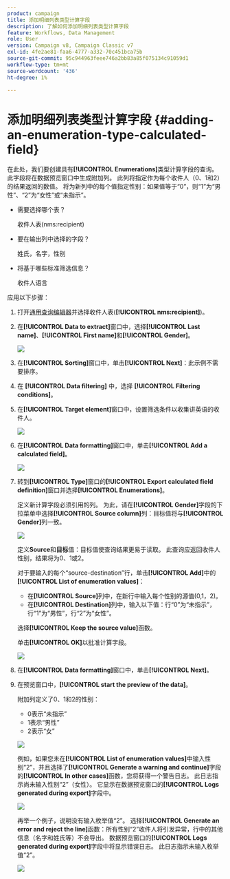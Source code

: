 ```yaml
---
product: campaign
title: 添加明细列表类型计算字段
description: 了解如何添加明细列表类型计算字段
feature: Workflows, Data Management
role: User
version: Campaign v8, Campaign Classic v7
exl-id: 4fe2ae81-faa6-4777-a332-70c451bca75b
source-git-commit: 95c944963feee746a2bb83a85f075134c91059d1
workflow-type: tm+mt
source-wordcount: '436'
ht-degree: 1%

---
```


# 添加明细列表类型计算字段 {#adding-an-enumeration-type-calculated-field}

在此处，我们要创建具有&#x200B;**[!UICONTROL Enumerations]**&#x200B;类型计算字段的查询。 此字段将在数据预览窗口中生成附加列。 此列将指定作为每个收件人（0、1和2）的结果返回的数值。 将为新列中的每个值指定性别：如果值等于“0”，则“1”为“男性”、“2”为“女性”或“未指示”。

* 需要选择哪个表？

  收件人表(nms:recipient)

* 要在输出列中选择的字段？

  姓氏，名字，性别

* 将基于哪些标准筛选信息？

  收件人语言

应用以下步骤：

1. 打开[通用查询编辑器](../../v8/start/query-editor.md)并选择收件人表(**[!UICONTROL nms:recipient]**)。
1. 在&#x200B;**[!UICONTROL Data to extract]**&#x200B;窗口中，选择&#x200B;**[!UICONTROL Last name]**、**[!UICONTROL First name]**&#x200B;和&#x200B;**[!UICONTROL Gender]**。

   ![](assets/query_editor_nveau_73.png)

1. 在&#x200B;**[!UICONTROL Sorting]**&#x200B;窗口中，单击&#x200B;**[!UICONTROL Next]**：此示例不需要排序。
1. 在 **[!UICONTROL Data filtering]** 中，选择 **[!UICONTROL Filtering conditions]**。
1. 在&#x200B;**[!UICONTROL Target element]**&#x200B;窗口中，设置筛选条件以收集讲英语的收件人。

   ![](assets/query_editor_nveau_74.png)

1. 在&#x200B;**[!UICONTROL Data formatting]**&#x200B;窗口中，单击&#x200B;**[!UICONTROL Add a calculated field]**。

   ![](assets/query_editor_nveau_75.png)

1. 转到&#x200B;**[!UICONTROL Type]**&#x200B;窗口的&#x200B;**[!UICONTROL Export calculated field definition]**&#x200B;窗口并选择&#x200B;**[!UICONTROL Enumerations]**。

   定义新计算字段必须引用的列。 为此，请在&#x200B;**[!UICONTROL Gender]**&#x200B;字段的下拉菜单中选择&#x200B;**[!UICONTROL Source column]**&#x200B;列：目标值将与&#x200B;**[!UICONTROL Gender]**&#x200B;列一致。

   ![](assets/query_editor_nveau_76.png)

   定义&#x200B;**Source**&#x200B;和&#x200B;**目标**&#x200B;值：目标值使查询结果更易于读取。 此查询应返回收件人性别，结果将为0、1或2。

   对于要输入的每个“source-destination”行，单击&#x200B;**[!UICONTROL Add]**&#x200B;中的&#x200B;**[!UICONTROL List of enumeration values]**：

   * 在&#x200B;**[!UICONTROL Source]**&#x200B;列中，在新行中输入每个性别的源值(0,1，2)。
   * 在&#x200B;**[!UICONTROL Destination]**&#x200B;列中，输入以下值：行“0”为“未指示”，行“1”为“男性”，行“2”为“女性”。

   选择&#x200B;**[!UICONTROL Keep the source value]**&#x200B;函数。

   单击&#x200B;**[!UICONTROL OK]**&#x200B;以批准计算字段。

   ![](assets/query_editor_nveau_77.png)

1. 在&#x200B;**[!UICONTROL Data formatting]**&#x200B;窗口中，单击&#x200B;**[!UICONTROL Next]**。
1. 在预览窗口中，**[!UICONTROL start the preview of the data]**。

   附加列定义了0、1和2的性别：

   * 0表示“未指示”
   * 1表示“男性”
   * 2表示“女”

   ![](assets/query_editor_nveau_78.png)

   例如，如果您未在&#x200B;**[!UICONTROL List of enumeration values]**&#x200B;中输入性别“2”，并且选择了&#x200B;**[!UICONTROL Generate a warning and continue]**&#x200B;字段的&#x200B;**[!UICONTROL In other cases]**&#x200B;函数，您将获得一个警告日志。 此日志指示尚未输入性别“2”（女性）。 它显示在数据预览窗口的&#x200B;**[!UICONTROL Logs generated during export]**&#x200B;字段中。

   ![](assets/query_editor_nveau_79.png)

   再举一个例子，说明没有输入枚举值“2”。 选择&#x200B;**[!UICONTROL Generate an error and reject the line]**&#x200B;函数：所有性别“2”收件人将引发异常，行中的其他信息（名字和姓氏等）不会导出。 数据预览窗口的&#x200B;**[!UICONTROL Logs generated during export]**&#x200B;字段中将显示错误日志。 此日志指示未输入枚举值“2”。

   ![](assets/query_editor_nveau_80.png)

